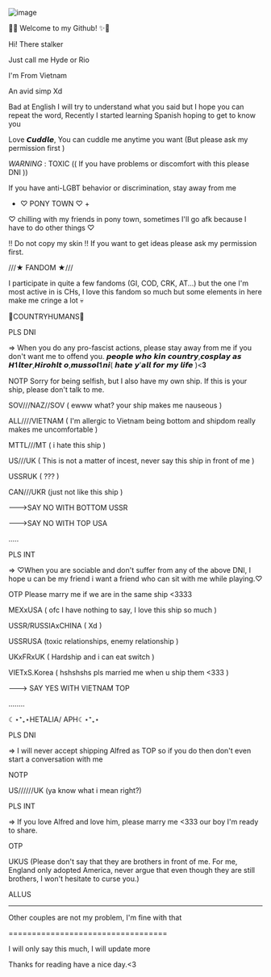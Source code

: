 ![image](https://github.com/user-attachments/assets/d52f0d1f-c8a7-421a-95ad-8a367eef034c)

🎉✨ Welcome to my Github! ✨🎉

Hi! There stalker

Just call me Hyde or Rio

I'm From Vietnam

An avid simp Xd

Bad at English I will try to understand what you said but I hope you can repeat the word, Recently I started learning Spanish hoping to get to know you

Love 𝘾𝙪𝙙𝙙𝙡𝙚, You can cuddle me anytime you want (But please ask my permission first )

_WARNING_ : TOXIC (( If you have problems or discomfort with this please DNI ))

If you have anti-LGBT behavior or discrimination, stay away from me

+ ♡ PONY TOWN ♡ +

♡ chilling with my friends in pony town, sometimes I'll go afk because I have to do other things ♡

!! Do not copy my skin !! If you want to get ideas please ask my permission first.

///★ FANDOM ★///

I participate in quite a few fandoms (GI, COD, CRK, AT...) but the one I'm most active in is CHs, I love this fandom so much but some elements in here make me cringe a lot 💀

💭COUNTRYHUMANS💭

PLS DNI

=> When you do any pro-fascist actions, please stay away from me if you don't want me to offend you. 𝙥𝙚𝙤𝙥𝙡𝙚 𝙬𝙝𝙤 𝙠𝙞𝙣 𝙘𝙤𝙪𝙣𝙩𝙧𝙮,𝙘𝙤𝙨𝙥𝙡𝙖𝙮 𝙖𝙨 𝙃𝟏𝙡𝙩𝙚𝙧,𝙃𝙞𝙧𝙤𝙝𝙡𝙩 𝙤,𝙢𝙪𝙨𝙨𝙤𝙡𝟏𝙣𝙞( 𝙝𝙖𝙩𝙚 𝙮'𝙖𝙡𝙡 𝙛𝙤𝙧 𝙢𝙮 𝙡𝙞𝙛𝙚 )<𝟑

NOTP Sorry for being selfish, but I also have my own ship. If this is your ship, please don't talk to me.

SOV///NAZ//SOV ( ewww what? your ship makes me nauseous )

ALL////VIETNAM ( I'm allergic to Vietnam being bottom and shipdom really makes me uncomfortable )

MTTL///MT ( i hate this ship )

US///UK ( This is not a matter of incest, never say this ship in front of me )

USSRUK ( ??? )

CAN///UKR (just not like this ship )

--->SAY NO WITH BOTTOM USSR

--->SAY NO WITH TOP USA

.....

PLS INT

=> ♡When you are sociable and don't suffer from any of the above DNI, I hope u can be my friend i want a friend who can sit with me while playing.♡

OTP Please marry me if we are in the same ship <3333

MEXxUSA ( ofc I have nothing to say, I love this ship so much )

USSR/RUSSIAxCHINA ( Xd )

USSRUSA (toxic relationships, enemy relationship )

UKxFRxUK ( Hardship and i can eat switch )

VIETxS.Korea ( hshshshs pls married me when u ship them <333 )

---> SAY YES WITH VIETNAM TOP

........

☾⋆⁺₊⋆HETALIA/ APH☾⋆⁺₊⋆

PLS DNI

=> I will never accept shipping Alfred as TOP so if you do then don't even start a conversation with me

NOTP

US//////UK (ya know what i mean right?)

PLS INT

=> If you love Alfred and love him, please marry me <333 our boy I'm ready to share.

OTP

UKUS (Please don't say that they are brothers in front of me. For me, England only adopted America, never argue that even though they are still brothers, I won't hesitate to curse you.)

ALLUS

-----------

Other couples are not my problem, I'm fine with that

==================================

I will only say this much, I will update more

Thanks for reading have a nice day.<3




